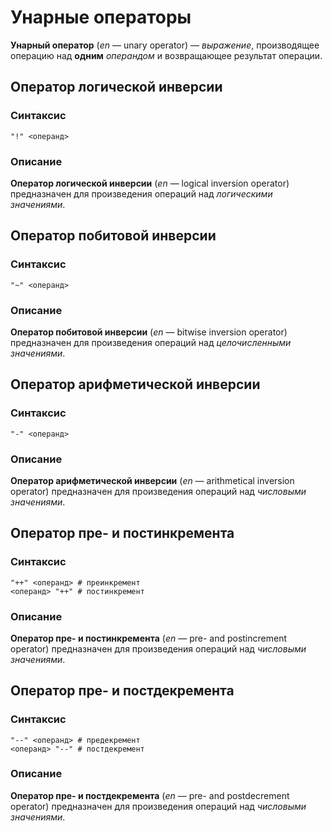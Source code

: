 # Унарные операторы

__Унарный оператор__ (_en_ — unary operator) — _выражение_, производящее операцию над __одним__ _операндом_ и возвращающее результат операции.

## Оператор логической инверсии

### Синтаксис

```
"!" <операнд>
```

### Описание

__Оператор логической инверсии__ (_en_ — logical inversion operator) предназначен для произведения операций над _логическими значениями_.

## Оператор побитовой инверсии

### Синтаксис

```
"~" <операнд>
```

### Описание

__Оператор побитовой инверсии__ (_en_ — bitwise inversion operator) предназначен для произведения операций над _целочисленными значениями_.

## Оператор арифметической инверсии

### Синтаксис

```
"-" <операнд>
```

### Описание

__Оператор арифметической инверсии__ (_en_ — arithmetical inversion operator) предназначен для произведения операций над _числовыми значениями_.

## Оператор пре- и постинкремента

### Синтаксис

```
"++" <операнд> # преинкремент
<операнд> "++" # постинкремент
```

### Описание

__Оператор пре- и постинкремента__ (_en_ — pre- and postincrement operator) предназначен для произведения операций над _числовыми значениями_.

## Оператор пре- и постдекремента

### Синтаксис

```
"--" <операнд> # предекремент
<операнд> "--" # постдекремент
```

### Описание

__Оператор пре- и постдекремента__ (_en_ — pre- and postdecrement operator) предназначен для произведения операций над _числовыми значениями_.
